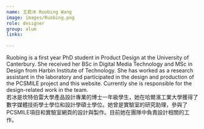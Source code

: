 ```yaml
---
name: 王若冰 Ruobing Wang
image: images/Ruobing.png
role: designer
group: alum
links:
 
---
```

Ruobing is a first year PhD student in Product Design at the University of Canterbury. She received her BSc in Digital Media Technology and MSc in Design from Harbin Institute of Technology. She has worked as a research assistant in the laboratory and participated in the design and production of the PCSMILE project and this website. Currently she is responsible for the design-related work in the team.<br/>
若冰是坎特伯雷大學產品設計專業的博士一年級學生，她在哈爾濱工業大學獲得了數字媒體技術學士學位和設計學碩士學位。她曾是實驗室的研究助理，參與了PCSMILE項目和實驗室網頁的設計與製作。目前她在團隊中負責設計相關的工作。
